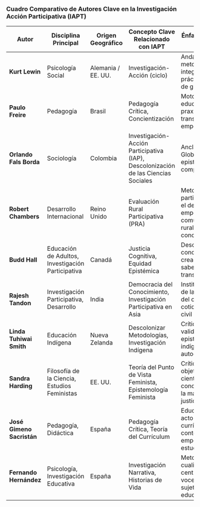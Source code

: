### **Cuadro Comparativo de Autores Clave en la Investigación Acción Participativa (IAPT)**

| **Autor**                 | **Disciplina Principal**                          | **Origen Geográfico** | **Concepto Clave Relacionado con IAPT**                                            | **Énfasis Principal en IAPT**                                                                             |
| ------------------------- | ------------------------------------------------- | --------------------- | ---------------------------------------------------------------------------------- | --------------------------------------------------------------------------------------------------------- |
| **Kurt Lewin**            | Psicología Social                                 | Alemania / EE. UU.    | Investigación-Acción (ciclo)                                                       | Andamiaje metodológico, integración teoría-práctica, dinámica de grupos                                   |
| **Paulo Freire**          | Pedagogía                                         | Brasil                | Pedagogía Crítica, Concientización                                                 | Motor ideológico, educación como praxis transformadora, empoderamiento                                    |
| **Orlando Fals Borda**    | Sociología                                        | Colombia              | Investigación-Acción Participativa (IAP), Descolonización de las Ciencias Sociales | Anclaje en el Sur Global, soberanía epistémica, compromiso político                                       |
| **Robert Chambers**       | Desarrollo Internacional                          | Reino Unido           | Evaluación Rural Participativa (PRA)                                               | Metodologías participativas para el desarrollo, empoderamiento de comunidades rurales, conocimiento local |
| **Budd Hall**             | Educación de Adultos, Investigación Participativa | Canadá                | Justicia Cognitiva, Equidad Epistémica                                             | Descolonización del conocimiento, co-creación de saberes, transdisciplinariedad                           |
| **Rajesh Tandon**         | Investigación Participativa, Desarrollo           | India                 | Democracia del Conocimiento, Investigación Participativa en Asia                   | Institucionalización de la IAP, valoración del conocimiento cotidiano, sociedad civil                     |
| **Linda Tuhiwai Smith**   | Educación Indígena                                | Nueva Zelanda         | Descolonizar Metodologías, Investigación Indígena                                  | Crítica decolonial, validación de epistemologías indígenas, autodeterminación                             |
| **Sandra Harding**        | Filosofía de la Ciencia, Estudios Feministas      | EE. UU.               | Teoría del Punto de Vista Feminista, Epistemología Feminista                       | Crítica a la objetividad científica, conocimiento desde la marginalidad, justicia epistémica              |
| **José Gimeno Sacristán** | Pedagogía, Didáctica                              | España                | Pedagogía Crítica, Teoría del Currículum                                           | Educación como acto político, currículum contextualizado, empoderamiento estudiantil                      |
| **Fernando Hernández**    | Psicología, Investigación Educativa               | España                | Investigación Narrativa, Historias de Vida                                         | Metodologías cualitativas, centralidad de las voces de los sujetos, arte y educación                      |
